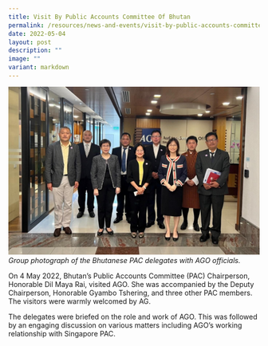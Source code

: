 ```yaml
---
title: Visit By Public Accounts Committee Of Bhutan
permalink: /resources/news-and-events/visit-by-public-accounts-committee-of-bhutan-2022/
date: 2022-05-04
layout: post
description: ""
image: ""
variant: markdown
---
```

![](/images/Visitors/BhutanPACvisit2022.jpg)
*Group photograph of the Bhutanese PAC delegates with AGO officials.*

On 4 May 2022, Bhutan’s Public Accounts Committee (PAC) Chairperson, Honorable Dil Maya Rai, visited AGO. She was accompanied by the Deputy Chairperson, Honorable Gyambo Tshering, and three other PAC members. The visitors were warmly welcomed by AG. 

The delegates were briefed on the role and work of AGO. This was followed by an engaging discussion on various matters including AGO’s working relationship with Singapore PAC.